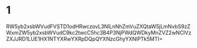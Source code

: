 # 1
RW5yb2xsbWVudFVSTD1odHRwczovL3NlLnNhZmVuZXQtaW5jLmNvbS9zZWxmZW5yb2xsbWVudC9kc2twcC5hc3B4P3NjPWdQWDkyMnZVZ2wNClVzZXJJRD1LUE1HX1NTYXRwYXRpDQpQYXNzcGhyYXNlPTk5MTI=
